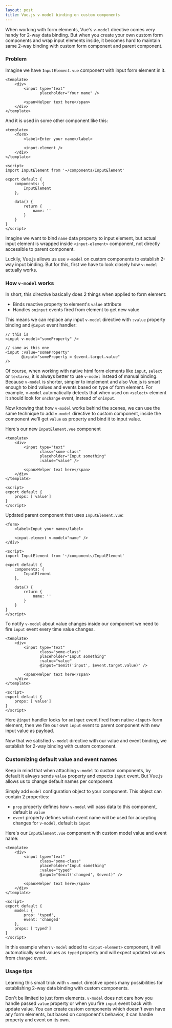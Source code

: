 ```yaml
---
layout: post
title: Vue.js v-model binding on custom components
---
```


When working with form elements, Vue's `v-model` directive comes very handy for 2-way data binding.
But when you create your own custom form components and wrap input elements inside, 
it becomes hard to maintain same 2-way binding with custom form component and parent component.
<!--more-->

### Problem

Imagine we have `InputElement.vue` component with input form element in it.
``` vue
<template>
    <div>
        <input type="text"
               placeholder="Your name" />

        <span>Helper text here</span>
    </div>
</template>
```

And it is used in some other component like this:

``` vue
<template>
    <form>
        <label>Enter your name</label>

        <input-element />
    </div>
</template>

<script>
import InputElement from '~/components/InputElement'

export default {
    components: {
        InputElement
    },

    data() {
        return {
            name: ''
        }
    }
}
</script>
```

Imagine we want to bind `name` data property to input element, 
but actual input element is wrapped inside `<input-element>` component, not directly accessible to parent component.

Luckily, Vue.js allows us use `v-model` on custom components to establish 2-way input binding.
But for this, first we have to look closely how `v-model` actually works.

### How `v-model` works

In short, this directive basically does 2 things when applied to form element:
* Binds reactive property to element's `value` attribute
* Handles `oninput` events fired from element to get new value

This means we can replace any input `v-model` directive with `:value` property binding and `@input` event handler:

``` vue
// this is
<input v-model="someProperty" />

// same as this one
<input :value="someProperty" 
       @input="someProperty = $event.target.value"
/>
```

Of course, when working with native html form elements like `input`, `select` or `textarea`, 
it is always better to use `v-model` instead of manual binding.
Because `v-model` is shorter, simpler to implement and 
also Vue.js is smart enough to bind values and events based on type of form element.
For example, `v-model` automatically detects that when used on `<select>` element 
it should look for `onchange` event, instead of `oninput`.

Now knowing that how `v-model` works behind the scenes, 
we can use the same technique to add `v-model` directive to custom component,
inside the component we'll get `value` as property and bind it to input value.

Here's our new `InputElement.vue` component
``` vue
<template>
    <div>
        <input type="text"
               class="some-class"
               placeholder="Input something"
               :value="value" />

        <span>Helper text here</span>
    </div>
</template>

<script>
export default {
    props: ['value']
}
</script>
```

Updated parent component that uses `InputElement.vue`:

``` vue
<form>
    <label>Input your name</label>

    <input-element v-model="name" />
</div>

<script>
import InputElement from '~/components/InputElement'

export default {
    components: {
        InputElement
    },

    data() {
        return {
            name: ''
        }
    }
}
</script>
```

To notify `v-model` about value changes inside our component we need to fire `input` event every time value changes.

``` vue
<template>
    <div>
        <input type="text"
               class="some-class"
               placeholder="Input something"
               :value="value"
               @input="$emit('input', $event.target.value)" />

        <span>Helper text here</span>
    </div>
</template>

<script>
export default {
    props: ['value']
}
</script>
```

Here `@input` handler looks for `oninput` event fired from native `<input>` form element,
then we fire our own `input` event to parent component with new input value as payload.

Now that we satisfied `v-model` directive with our value and event binding, 
we establish for 2-way binding with custom component.

### Customizing default value and event names

Keep in mind that when attaching `v-model` to custom components, 
by default it always sends `value` property and expects `input` event.
But Vue.js allows us to change default names per component.

Simply add `model` configuration object to your component. This object can contain 2 properties:
* `prop` property defines how `v-model` will pass data to this component, default is `value`
* `event` property defines which event name will be used for accepting changes for `v-model`, default is `input`

Here's our `InputElement.vue` component with custom model value and event name:  
``` vue
<template>
    <div>
        <input type="text"
               class="some-class"
               placeholder="Input something"
               :value="typed"
               @input="$emit('changed', $event)" />

        <span>Helper text here</span>
    </div>
</template>

<script>
export default {
    model: {
        prop: 'typed',
        event: 'changed'
    },
    props: ['typed']
}
</script>
```

In this example when `v-model` added to `<input-element>` component,
it will automatically send values as `typed` property and will expect updated values from `changed` event.

### Usage tips

Learning this small trick with `v-model` directive opens many possibilities for establishing 
2-way data binding with custom components.

Don't be limited to just form elements. 
`v-model` does not care how you handle passed `value` property or when you fire `input` event back with update value.
You can create custom components which doesn't even have any form elements, 
but based on component's behavior, it can handle property and event on its own.